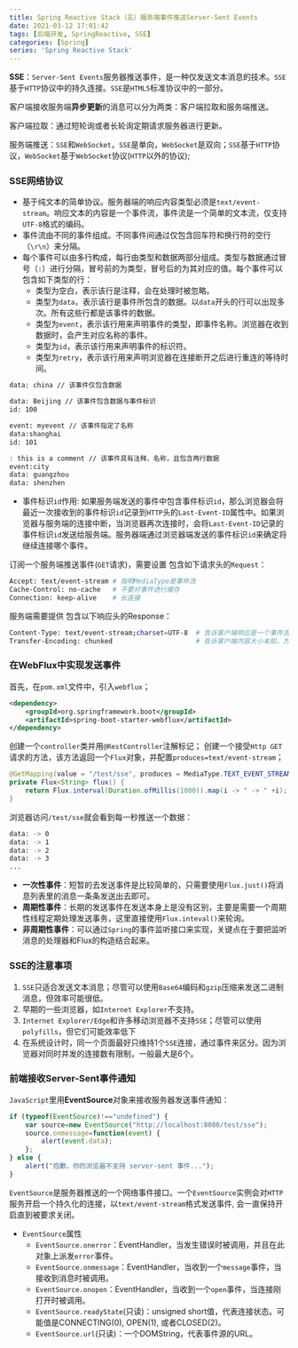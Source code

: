 ```yaml
---
title: Spring Reactive Stack（五）服务端事件推送Server-Sent Events
date: 2021-03-12 17:01:42
tags: [后端开发, SpringReactive, SSE]
categories: [Spring]
series: 'Spring Reactive Stack'
---
```


**SSE**：`Server-Sent Events`服务器推送事件，是一种仅发送文本消息的技术。`SSE`基于`HTTP`协议中的持久连接。`SSE`是`HTML5`标准协议中的一部分。

客户端接收服务端**异步更新**的消息可以分为两类：客户端拉取和服务端推送。

客户端拉取：通过短轮询或者长轮询定期请求服务器进行更新。

服务端推送：`SSE`和`WebSocket`，`SSE`是单向，`WebSocket`是双向；`SSE`基于`HTTP`协议，`WebSocket`基于`WebSocket`协议(`HTTP`以外的协议);


### SSE网络协议
* 基于纯文本的简单协议。服务器端的响应内容类型必须是`text/event-stream`。响应文本的内容是一个事件流，事件流是一个简单的文本流，仅支持`UTF-8`格式的编码。
* 事件流由不同的事件组成。不同事件间通过仅包含回车符和换行符的空行（`\r\n`）来分隔。
* 每个事件可以由多行构成，每行由类型和数据两部分组成。类型与数据通过冒号（`:`）进行分隔，冒号前的为类型，冒号后的为其对应的值。每个事件可以包含如下类型的行：
    - 类型为空白，表示该行是注释，会在处理时被忽略。
    - 类型为`data`，表示该行是事件所包含的数据。以`data`开头的行可以出现多次。所有这些行都是该事件的数据。
    - 类型为`event`，表示该行用来声明事件的类型，即事件名称。浏览器在收到数据时，会产生对应名称的事件。
    - 类型为`id`，表示该行用来声明事件的标识符。
    - 类型为`retry`，表示该行用来声明浏览器在连接断开之后进行重连的等待时间。

``` bash
data: china // 该事件仅包含数据

data: Beijing // 该事件包含数据与事件标识
id: 100

event: myevent // 该事件指定了名称
data:shanghai
id: 101

: this is a comment // 该事件具有注释、名称，且包含两行数据
event:city
data: guangzhou
data: shenzhen
```

* 事件标识`id`作用: 如果服务端发送的事件中包含事件标识`id`，那么浏览器会将最近一次接收到的事件标识`id`记录到`HTTP`头的`Last-Event-ID`属性中。如果浏览器与服务端的连接中断，当浏览器再次连接时，会将`Last-Event-ID`记录的事件标识`id`发送给服务端。服务器端通过浏览器端发送的事件标识`id`来确定将继续连接哪个事件。


订阅一个服务端推送事件(`GET`请求)，需要设置 包含如下请求头的`Request`：
``` bash
Accept: text/event-stream # 指明MediaType是事件流
Cache-Control: no-cache   # 不要对事件进行缓存
Connection: keep-alive    # 长连接
```
服务端需要提供 包含以下响应头的Response：
``` bash
Content-Type: text/event-stream;charset=UTF-8  # 告诉客户端响应是一个事件流
Transfer-Encoding: chunked                     # 告诉客户端内容大小未知，为流传输
```

### 在WebFlux中实现发送事件
首先，在`pom.xml`文件中，引入`webflux`；
``` xml
<dependency>
    <groupId>org.springframework.boot</groupId>
    <artifactId>spring-boot-starter-webflux</artifactId>
</dependency>
```
创建一个`controller`类并用`@RestController`注解标记；
创建一个接受`Http GET`请求的方法，该方法返回一个`Flux`对象，并配置`produces=text/event-stream`；
``` java
@GetMapping(value = "/test/sse", produces = MediaType.TEXT_EVENT_STREAM_VALUE)
private Flux<String> flux() {
    return Flux.interval(Duration.ofMillis(1000)).map(i -> " -> " +i);
}
```
浏览器访问`/test/sse`就会看到每一秒推送一个数据：
``` bash
data: -> 0
data: -> 1
data: -> 2
data: -> 3
...
```

* **一次性事件**：短暂的去发送事件是比较简单的，只需要使用`Flux.just()`将消息列表里的消息一条条发送出去即可。
* **周期性事件**：长期的发送事件在发送本身上是没有区别，主要是需要一个周期性线程定期处理发送事务，这里直接使用`Flux.inteval()`来轮询。
* **非周期性事件**：可以通过`Spring`的事件监听接口来实现，关键点在于要把监听消息的处理器和Flux的构造结合起来。


### SSE的注意事项
1. `SSE`只适合发送文本消息；尽管可以使用`Base64`编码和`gzip`压缩来发送二进制消息，但效率可能很低。
2. 早期的一些浏览器，如`Internet Explorer`不支持。
3. `Internet Explorer/Edge`和许多移动浏览器不支持`SSE`；尽管可以使用`polyfills`，但它们可能效率低下
4. 在系统设计时，同一个页面最好只维持1个`SSE`连接，通过事件来区分。因为浏览器对同时并发的连接数有限制，一般最大是6个。


### 前端接收Server-Sent事件通知
`JavaScript`里用**EventSource**对象来接收服务器发送事件通知：
``` javascript
if (typeof(EventSource)!=="undefined") {
    var source=new EventSource("http://localhost:8080/test/sse");
    source.onmessage=function(event) {
        alert(event.data);
    };
} else {
    alert("抱歉，你的浏览器不支持 server-sent 事件...");
}
```
`EventSource`是服务器推送的一个网络事件接口。一个`EventSource`实例会对`HTTP`服务开启一个持久化的连接，以`text/event-stream`格式发送事件, 会一直保持开启直到被要求关闭。
* `EventSource`属性
    + `EventSource.onerror`：EventHandler，当发生错误时被调用，并且在此对象上派发`error`事件。
    + `EventSource.onmessage`：EventHandler，当收到一个`message`事件，当接收到消息时被调用。
    + `EventSource.onopen`：EventHandler，当收到一个`open`事件，当连接刚打开时被调用。
    + `EventSource.readyState`(只读)：unsigned short值，代表连接状态。可能值是CONNECTING(0), OPEN(1), 或者CLOSED(2)。
    + `EventSource.url`(只读)：一个DOMString，代表事件源的URL。

